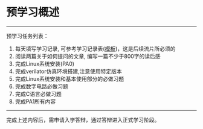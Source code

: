 # 预学习概述  
***
预学习任务列表：
1. 每天填写学习记录, 可参考学习记录表([模板](https://docs.qq.com/sheet/DT2RPaWFzVGlzaG1T?tab=BB08J3))，这是后续流片所必须的  
2. 阅读两篇关于如何提问的文章, 编写一篇不少于800字的读后感  
3. 完成Linux系统安装(PA0)  
4. 完成verilator仿真环境搭建,注意使用特定版本  
5. 完成Linux系统安装和基本使用部分的必做习题  
6. 完成数字电路必做习题  
7. 完成C语言必做习题  
8. 完成PA1所有内容
***
完成上述内容后，需申请入学答辩，通过答辩进入正式学习阶段。  
